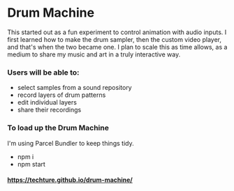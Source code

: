 # Drum Machine

This started out as a fun experiment to control animation with audio inputs. I first learned how to make the drum sampler, then the custom video player, and that's when the two became one. I plan to scale this as time allows, as a medium to share my music and art in a truly interactive way.

### Users will be able to:

- select samples from a sound repository
- record layers of drum patterns
- edit individual layers
- share their recordings

### To load up the Drum Machine

I'm using Parcel Bundler to keep things tidy.

- npm i
- npm start

#### https://techture.github.io/drum-machine/
